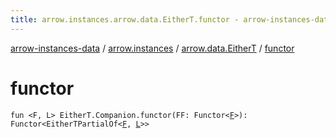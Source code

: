 ```yaml
---
title: arrow.instances.arrow.data.EitherT.functor - arrow-instances-data
---
```


[arrow-instances-data](../../index.html) / [arrow.instances](../index.html) / [arrow.data.EitherT](index.html) / [functor](./functor.html)

# functor

`fun <F, L> EitherT.Companion.functor(FF: Functor<`[`F`](functor.html#F)`>): Functor<EitherTPartialOf<`[`F`](functor.html#F)`, `[`L`](functor.html#L)`>>`
